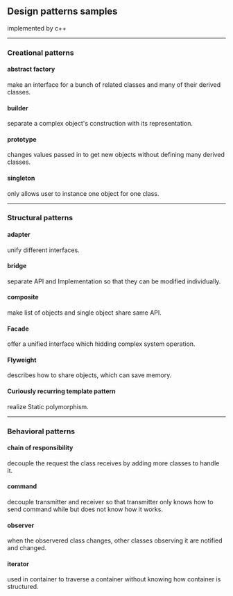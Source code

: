 ## Design patterns samples

implemented by c++

---

### Creational patterns

#### abstract factory

make an interface for a bunch of related classes and many of their derived classes.

#### builder

separate a complex object's construction with its representation.

#### prototype

changes values passed in to get new objects without defining many derived classes.

#### singleton

only allows user to instance one object for one class.

---

### Structural patterns

#### adapter

unify different interfaces.

#### bridge

separate API and Implementation so that they can be modified individually.

#### composite

make list of objects and single object share same API.

#### Facade

offer a unified interface which hidding complex system operation.

#### Flyweight

describes how to share objects, which can save memory.

#### Curiously recurring template pattern

realize Static polymorphism.

---

### Behavioral  patterns

#### chain of responsibility

decouple the request the class receives by adding more classes to handle it.

#### command

decouple transmitter and receiver so that transmitter only knows how to send command while but does not know how it works.

#### observer

when the observered class changes, other classes observing it are notified and changed.

#### iterator

used in container to traverse a container without knowing how container is structured.


